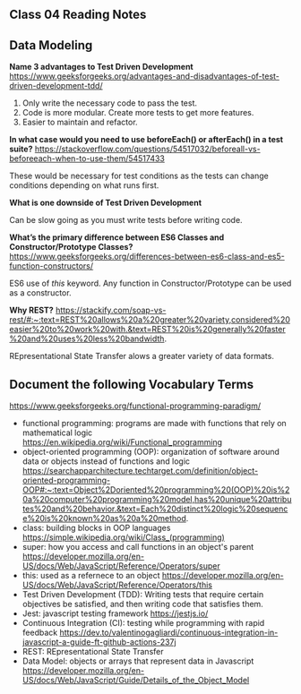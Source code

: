 ## Class 04 Reading Notes 

## Data Modeling

**Name 3 advantages to Test Driven Development** https://www.geeksforgeeks.org/advantages-and-disadvantages-of-test-driven-development-tdd/

1. Only write the necessary code to pass the test.
2. Code is more modular. Create more tests to get more features.
3. Easier to maintain and refactor.

**In what case would you need to use beforeEach() or afterEach() in a test suite?** https://stackoverflow.com/questions/54517032/beforeall-vs-beforeeach-when-to-use-them/54517433

These would be necessary for test conditions as the tests can change conditions depending on what runs first.

**What is one downside of Test Driven Development**

Can be slow going as you must write tests before writing code.

**What’s the primary difference between ES6 Classes and Constructor/Prototype Classes?** https://www.geeksforgeeks.org/differences-between-es6-class-and-es5-function-constructors/

ES6 use of *this* keyword. Any function in Constructor/Prototype can be used as a constructor.

**Why REST?** https://stackify.com/soap-vs-rest/#:~:text=REST%20allows%20a%20greater%20variety,considered%20easier%20to%20work%20with.&text=REST%20is%20generally%20faster%20and%20uses%20less%20bandwidth.


REpresentational State Transfer alows a greater variety of data formats.

## Document the following Vocabulary Terms

https://www.geeksforgeeks.org/functional-programming-paradigm/

- functional programming: programs are made with functions that rely on mathematical logic
https://en.wikipedia.org/wiki/Functional_programming
- object-oriented programming (OOP): organization of software around data or objects instead of functions and logic
https://searchapparchitecture.techtarget.com/definition/object-oriented-programming-OOP#:~:text=Object%2Doriented%20programming%20(OOP)%20is%20a%20computer%20programming%20model,has%20unique%20attributes%20and%20behavior.&text=Each%20distinct%20logic%20sequence%20is%20known%20as%20a%20method.
- class: building blocks in OOP languages
https://simple.wikipedia.org/wiki/Class_(programming)
- super: how you access and call functions in an object's parent
https://developer.mozilla.org/en-US/docs/Web/JavaScript/Reference/Operators/super
- this: used as a refernece to an object
https://developer.mozilla.org/en-US/docs/Web/JavaScript/Reference/Operators/this
- Test Driven Development (TDD): Writing tests that require certain objectives be satisfied, and then writing code that satisfies them.
- Jest: javascript testing framework
https://jestjs.io/
- Continuous Integration (CI): testing while programming with rapid feedback
https://dev.to/valentinogagliardi/continuous-integration-in-javascript-a-guide-ft-github-actions-237j
- REST: REpresentational State Transfer
- Data Model: objects or arrays that represent data in Javascript
https://developer.mozilla.org/en-US/docs/Web/JavaScript/Guide/Details_of_the_Object_Model